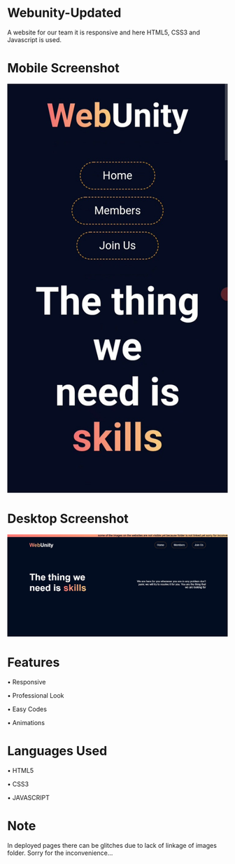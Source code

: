 # Webunity-Updated
A website for our team it is responsive and here HTML5, CSS3 and Javascript is used.


# Mobile Screenshot
![Website Screenshot](https://github.com/hyperdgx/Webunity-Updated/blob/main/20221015_011618.jpg)

# Desktop Screenshot
![Website Screenshot](https://github.com/hyperdgx/Webunity-Updated/blob/main/Webunity.jpg)

# Features

• Responsive

• Professional Look

• Easy Codes

• Animations

# Languages Used

• HTML5

• CSS3

• JAVASCRIPT

# Note
In deployed pages there can be glitches due to lack of linkage of images folder.
Sorry for the inconvenience...
